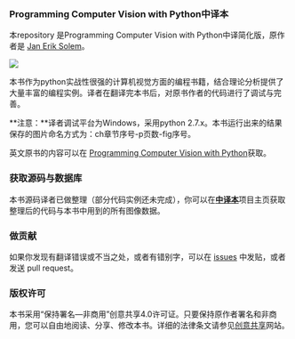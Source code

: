 ### **Programming Computer Vision with Python中译本**

本repository 是Programming Computer Vision with Python中译简化版，原作者是 [Jan Erik Solem](http://www.maths.lth.se/matematiklth/personal/solem/)。

![](http://yuanyong.org/pcvwithpython//assets/images/cover.png)

本书作为python实战性很强的计算机视觉方面的编程书籍，结合理论分析提供了大量丰富的编程实例。译者在翻译完本书后，对原书作者的代码进行了调试与完善。

**注意：**译者调试平台为Windows，采用python 2.7.x。本书运行出来的结果保存的图片命名方式为：ch章节序号-p页数-fig序号。

英文原书的内容可以在 [Programming Computer Vision with Python](http://programmingcomputervision.com/)获取。

### **获取源码与数据库**

本书源码译者已做整理（部分代码实例还未完成），你可以在[**中译本**](http://yuanyong.org/pcvwithpython/)项目主页获取整理后的代码与本书中用到的所有图像数据。

### **做贡献**

如果你发现有翻译错误或不当之处，或者有错别字，可以在 [issues](https://github.com/willard-yuan/zh-pcvwithpy/issues) 中发贴，或者发送 pull request。

### **版权许可**

本书采用“保持署名—非商用”创意共享4.0许可证。只要保持原作者署名和非商用，您可以自由地阅读、分享、修改本书。详细的法律条文请参见[创意共享](http://creativecommons.org/licenses/by-nc/4.0/)网站。
